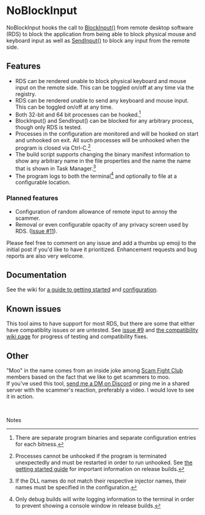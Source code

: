 # NoBlockInput

NoBlockInput hooks the call to [BlockInput()](https://learn.microsoft.com/en-us/windows/win32/api/winuser/nf-winuser-blockinput) from remote desktop software (RDS) to block the application from being able to block physical mouse and keyboard input as well as [SendInput()](https://learn.microsoft.com/en-us/windows/win32/api/winuser/nf-winuser-sendinput) to block any input from the remote side.

## Features
- RDS can be rendered unable to block physical keyboard and mouse input on the remote side. This can be toggled on/off at any time via the registry.
- RDS can be rendered unable to send any keyboard and mouse input. This can be toggled on/off at any time.
- Both 32-bit and 64 bit processes can be hooked.[^1]
- BlockInput() and SendInput() can be blocked for any arbitrary process, though only RDS is tested.
- Processes in the configuration are monitored and will be hooked on start and unhooked on exit. All such processes will be unhooked when the program is closed via Ctrl-C.[^2]
- The build script supports changing the binary manifest information to show any arbitrary name in the file properties and the name the name that is shown in Task Manager.[^3]
- The program logs to both the terminal[^4] and optionally to file at a configurable location.

### Planned features
- Configuration of random allowance of remote input to annoy the scammer.
- Removal or even configurable opacity of any privacy screen used by RDS. ([Issue #11](https://github.com/RobotsOnDrugs/Moo.NoBlockInput/issues/11)).

Please feel free to comment on any issue and add a thumbs up emoji to the initial post if you'd like to have it prioritized. Enhancement requests and bug reports are also very welcome.


## Documentation
See the wiki for [a guide to getting started](https://github.com/RobotsOnDrugs/Moo.NoBlockInput/wiki/Getting-Started-and-Usage) and [configuration](https://github.com/RobotsOnDrugs/Moo.NoBlockInput/wiki/Configuration).


## Known issues
This tool aims to have support for most RDS, but there are some that either have compatiblity issues or are untested. See [issue #9](https://github.com/RobotsOnDrugs/Moo.NoBlockInput/issues/9) and [the compatibility wiki page](https://github.com/RobotsOnDrugs/Moo.NoBlockInput/wiki/Current-compatibility-with-remote-access-software) for progress of testing and compatibility fixes.

## Other
"Moo" in the name comes from an inside joke among [Scam Fight Club](https://www.scamfightclub.com/) members based on the fact that we like to get scammers to moo.\
If you've used this tool, [send me a DM on Discord](https://discord.com/users/487390628473208833) or ping me in a shared server with the scammer's reaction, preferably a video. I would love to see it in action.

<br>

Notes
[^1]: There are separate program binaries and separate configuration entries for each bitness.
[^2]: Processes cannot be unhooked if the program is terminated unexpectedly and must be restarted in order to run unhooked. See  [the getting started guide](https://github.com/RobotsOnDrugs/Moo.NoBlockInput/wiki/Getting-Started-and-Usage#41-usage-of-windows-kill) for important information on release builds.
[^3]: If the DLL names do not match their respective injector names, their names must be specified in the configuration.
[^4]: Only debug builds will write logging information to the terminal in order to prevent showing a console window in release builds.
